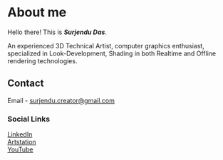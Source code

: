 # About me
Hello there! This is **_Surjendu Das_**.  

An experienced 3D Technical Artist, computer graphics enthusiast, specialized in Look-Development, Shading in both Realtime and Offline rendering technologies. 

## Contact
Email -  surjendu.creator@gmail.com  

### Social Links
[LinkedIn](https://www.linkedin.com/in/surjendudas1111)  
[Artstation](https://www.artstation.com/suryarocker)  
[YouTube](https://www.youtube.com/@surjendudas9175)


<!---
surjendu-das/surjendu-das is a ✨ special ✨ repository because its `README.md` (this file) appears on your GitHub profile.
You can click the Preview link to take a look at your changes.
--->

